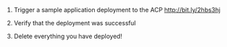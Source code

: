 
1. Trigger a sample application deployment to the ACP http://bit.ly/2hbs3hj

1. Verify that the deployment was successful

1. Delete everything you have deployed!​
